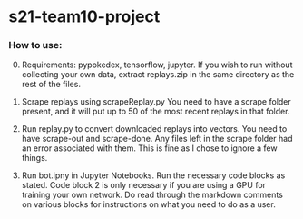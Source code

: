 # s21-team10-project

### How to use:

0. Requirements: pypokedex, tensorflow, jupyter. If you wish to run without collecting your own data, extract replays.zip in the same directory as the rest of the files. 

1. Scrape replays using scrapeReplay.py You need to have a scrape folder present, and it will put up to 50 of the most recent replays in that folder. 

2. Run replay.py to convert downloaded replays into vectors. You need to have scrape-out and scrape-done. Any files left in the scrape folder had an error associated with them. This is fine as I chose to ignore a few things.

3. Run bot.ipny in Jupyter Notebooks. Run the necessary code blocks as stated. Code block 2 is only necessary if you are using a GPU for training your own network. Do read through the markdown comments on various blocks for instructions on what you need to do as a user. 